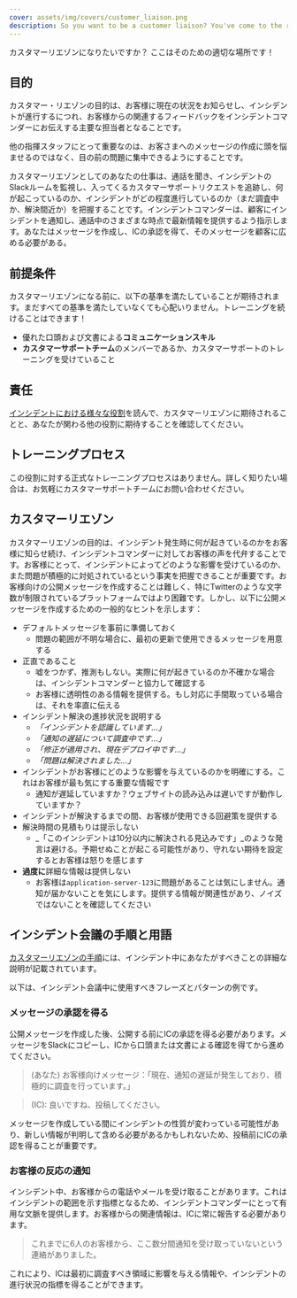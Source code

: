 ```yaml
---
cover: assets/img/covers/customer_liaison.png
description: So you want to be a customer liaison? You've come to the right place!
---
```

カスタマーリエゾンになりたいですか？ ここはそのための適切な場所です！

## 目的

カスタマー・リエゾンの目的は、お客様に現在の状況をお知らせし、インシデントが進行するにつれ、お客様からの関連するフィードバックをインシデントコマンダーにお伝えする主要な担当者となることです。

他の指揮スタッフにとって重要なのは、お客さまへのメッセージの作成に頭を悩ませるのではなく、目の前の問題に集中できるようにすることです。

カスタマーリエゾンとしてのあなたの仕事は、通話を聞き、インシデントのSlackルームを監視し、入ってくるカスタマーサポートリクエストを追跡し、何が起こっているのか、インシデントがどの程度進行しているのか（まだ調査中か、解決間近か）を把握することです。インシデントコマンダーは、顧客にインシデントを通知し、通話中のさまざまな時点で最新情報を提供するよう指示します。あなたはメッセージを作成し、ICの承認を得て、そのメッセージを顧客に広める必要がある。

## 前提条件
カスタマーリエゾンになる前に、以下の基準を満たしていることが期待されます。まだすべての基準を満たしていなくても心配いりません。トレーニングを続けることはできます！

* 優れた口頭および文書による**コミュニケーションスキル**
* **カスタマーサポートチーム**のメンバーであるか、カスタマーサポートのトレーニングを受けていること

## 責任
[インシデントにおける様々な役割](../before/different_roles.md)を読んで、カスタマーリエゾンに期待されることと、あなたが関わる他の役割に期待することを確認してください。

## トレーニングプロセス
この役割に対する正式なトレーニングプロセスはありません。詳しく知りたい場合は、お気軽にカスタマーサポートチームにお問い合わせください。

## カスタマーリエゾン
カスタマーリエゾンの目的は、インシデント発生時に何が起きているのかをお客様に知らせ続け、インシデントコマンダーに対してお客様の声を代弁することです。お客様にとって、インシデントによってどのような影響を受けているのか、また問題が積極的に対処されているという事実を把握できることが重要です。お客様向けの公開メッセージを作成することは難しく、特にTwitterのような文字数が制限されているプラットフォームではより困難です。しかし、以下に公開メッセージを作成するための一般的なヒントを示します：

* デフォルトメッセージを事前に準備しておく
    * 問題の範囲が不明な場合に、最初の更新で使用できるメッセージを用意する
* 正直であること
    * 嘘をつかず、推測もしない。実際に何が起きているのか不確かな場合は、インシデントコマンダーと協力して確認する
    * お客様に透明性のある情報を提供する。もし対応に手間取っている場合は、それを率直に伝える
* インシデント解決の進捗状況を説明する
    * _「インシデントを認識しています...」_
    * _「通知の遅延について調査中です...」_
    * _「修正が適用され、現在デプロイ中です...」_
    * _「問題は解決されました...」_
* インシデントがお客様にどのような影響を与えているのかを明確にする。これはお客様が最も気にする重要な情報です
    * 通知が遅延していますか？ウェブサイトの読み込みは遅いですが動作していますか？
* インシデントが解決するまでの間、お客様が使用できる回避策を提供する
* <span class="icon bad"></span>  解決時間の見積もりは提示しない
    * _「このインシデントは10分以内に解決される見込みです」_のような発言は避ける。予期せぬことが起こる可能性があり、守れない期待を設定するとお客様は怒りを感じます
* <span class="icon bad"></span>  **過度に**詳細な情報は提供しない
    * お客様は`application-server-123`に問題があることは気にしません。通知が届かないことを気にします。提供する情報が関連性があり、ノイズではないことを確認してください

## インシデント会議の手順と用語
[カスタマーリエゾンの手順](../during/during_an_incident.md)には、インシデント中にあなたがすべきことの詳細な説明が記載されています。

以下は、インシデント会議中に使用すべきフレーズとパターンの例です。

### メッセージの承認を得る
公開メッセージを作成した後、公開する前にICの承認を得る必要があります。メッセージをSlackにコピーし、ICから口頭または文書による確認を得てから進めてください。

> (あなた) お客様向けメッセージ：「現在、通知の遅延が発生しており、積極的に調査を行っています。」

> (IC): 良いですね、投稿してください。

メッセージを作成している間にインシデントの性質が変わっている可能性があり、新しい情報が判明して含める必要があるかもしれないため、投稿前にICの承認を得ることが重要です。

### お客様の反応の通知
インシデント中、お客様からの電話やメールを受け取ることがあります。これはインシデントの範囲を示す指標となるため、インシデントコマンダーにとって有用な文脈を提供します。お客様からの関連情報は、ICに常に報告する必要があります。

> これまでに6人のお客様から、ここ数分間通知を受け取っていないという連絡がありました。

これにより、ICは最初に調査すべき領域に影響を与える情報や、インシデントの進行状況の指標を得ることができます。
